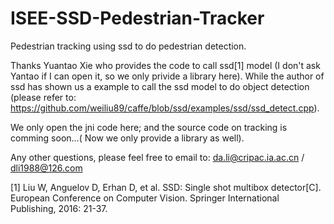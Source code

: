# ISEE-SSD-Pedestrian-Tracker
Pedestrian tracking using ssd to do pedestrian detection.

Thanks Yuantao Xie who provides the code to call ssd[1] model (I don't ask Yantao if I can open it, so we only privide a library here).
While the author of ssd has shown us a example to call the ssd model to do object detection (please refer to: https://github.com/weiliu89/caffe/blob/ssd/examples/ssd/ssd_detect.cpp).

We only open the jni code here; and the source code on tracking is comming soon...( Now we only provide a library as well).

Any other questions, please feel free to email to: da.li@cripac.ia.ac.cn / dli1988@126.com

[1] Liu W, Anguelov D, Erhan D, et al. SSD: Single shot multibox detector[C]. European Conference on Computer Vision. Springer International Publishing, 2016: 21-37.
